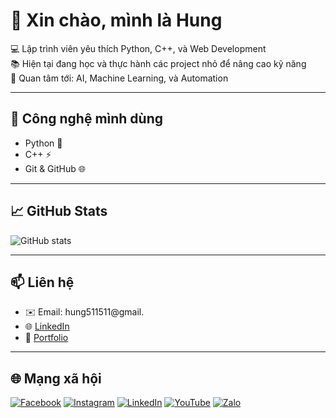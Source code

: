 # 👋 Xin chào, mình là Hung

💻 Lập trình viên yêu thích Python, C++, và Web Development  
📚 Hiện tại đang học và thực hành các project nhỏ để nâng cao kỹ năng  
🌱 Quan tâm tới: AI, Machine Learning, và Automation  

---

## 🚀 Công nghệ mình dùng
- Python 🐍
- C++ ⚡
- Git & GitHub 🌐

---

## 📈 GitHub Stats
![GitHub stats](https://github-readme-stats.vercel.app/api?username=PhamManhHung&show_icons=true&theme=radical)

---

## 📫 Liên hệ
- ✉️ Email: hung511511@gmail.
- 🌐 [LinkedIn](https://linkedin.com/in/yourprofile)
- 📝 [Portfolio](https://yourwebsite.com)

---

## 🌐 Mạng xã hội
[![Facebook](https://img.shields.io/badge/Facebook-1877F2?style=for-the-badge&logo=facebook&logoColor=white)](https://facebook.com/yourprofile)
[![Instagram](https://img.shields.io/badge/Instagram-E4405F?style=for-the-badge&logo=instagram&logoColor=white)](https://instagram.com/yourprofile)
[![LinkedIn](https://img.shields.io/badge/LinkedIn-0A66C2?style=for-the-badge&logo=linkedin&logoColor=white)](https://linkedin.com/in/yourprofile)
[![YouTube](https://img.shields.io/badge/YouTube-FF0000?style=for-the-badge&logo=youtube&logoColor=white)](https://youtube.com/@yourchannel)
[![Zalo](https://img.shields.io/badge/Zalo-0068FF?style=for-the-badge&logo=zalo&logoColor=white)](https://zalo.me/yourid)

